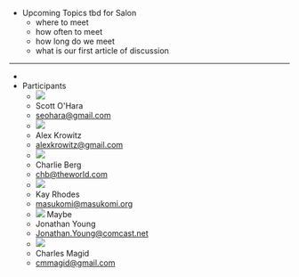 - Upcoming Topics tbd for Salon
	- where to meet
	- how often to meet
	- how long do we meet
	- what is our first article of discussion
- ----
-
- Participants
	- ![](https://lh3.googleusercontent.com/contacts/ANvYiodHc202xpBzr-2YNpqJkUJiw5Kg_EpGoV0RUuCG2Bxc6ILysuT-=s48-p)
	- Scott O'Hara
	- seohara@gmail.com
	- ![](https://lh3.googleusercontent.com/contacts/ANvYioc896UpK1gWKEeStpvMz3-DWYehrdDFA3a-rk8qExFLNAjfc54x=s48-p)
	- Alex Krowitz
	- alexkrowitz@gmail.com
	- ![](https://lh3.googleusercontent.com/a-/ACB-R5RyyCT1iYWvMfpl0Gb9p1fhmkNAMzMpBXnnyEjv=s48-p)
	- Charlie Berg
	- chb@theworld.com
	- ![](https://lh3.googleusercontent.com/contacts/ANvYiocs04U89TzNyUkRLPYlB8JAP6e_i8ahC8XIONsacG_YWo8HOTbY=s48-p)
	- Kay Rhodes
	- masukomi@masukomi.org
	- ![](https://lh3.googleusercontent.com/contacts/ANvYiodX6Y8MwzHCpL-xCDOrJA9hjQGJp-Ijm4okn8QomCikkj-cNu9W=s48-p) 
	  Maybe
	- Jonathan Young
	- Jonathan.Young@comcast.net
	- ![](https://lh3.googleusercontent.com/a/AGNmyxbejZzbxRB0lK__6H8Nk7CgykpytkMWFbPt1XtA0vM=s48-p)
	- Charles Magid
	- cmmagid@gmail.com